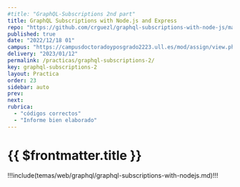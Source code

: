 ```yaml
---
#title: "GraphQL-Subscriptions 2nd part"
title: GraphQL Subscriptions with Node.js and Express
repo: "https://github.com/crguezl/graphql-subscriptions-with-node-js/main/blob"
published: true
date: "2022/12/18 01"
campus: "https://campusdoctoradoyposgrado2223.ull.es/mod/assign/view.php?id=35670"
delivery: "2023/01/12"
permalink: /practicas/graphql-subscriptions-2/
key: graphql-subscriptions-2
layout: Practica
order: 23 
sidebar: auto
prev: 
next: 
rubrica:
  - "códigos correctos"
  - "Informe bien elaborado"
---
```


# {{ $frontmatter.title }}

!!!include(temas/web/graphql/graphql-subscriptions-with-nodejs.md)!!!

